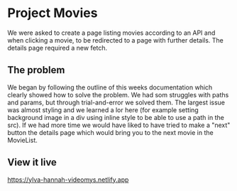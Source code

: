 # Project Movies

We were asked to create a page listing movies according to an API and when clicking a movie, to be redirected to a page with further details. The details page required a new fetch.

## The problem

We began by following the outline of this weeks documentation which clearly showed how to solve the problem. We had som struggles with paths and params, but through trial-and-error we solved them. The largest issue was almost styling and we learned a lor here (for example setting background image in a div using inline style to be able to use a path in the src). If we had more time we would have liked to have tried to make a "next" button the details page which would bring you to the next movie in the MovieList.

## View it live
https://ylva-hannah-videomys.netlify.app
